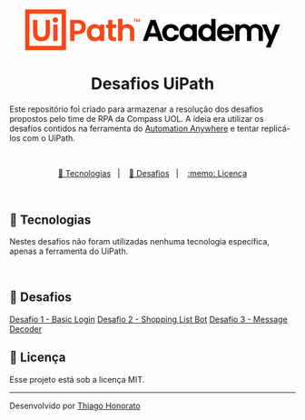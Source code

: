<div align="center">
<img src=".github/logo_uiPathAcademy.png" width="450px" alt="Ui Path Academy"> 
</div>


<h1 align="center"> Desafios UiPath </h1>

Este repositório foi criado para armazenar a resolução dos desafios propostos pelo time de RPA da Compass UOL. A ideia era utilizar os desafios contidos na ferramenta do [Automation Anywhere](https://community.automationanywhere.com/developer-challenges-85011/challenge-pages-85136) e tentar replicá-los com o UiPath.


<br>


<p align="center">
  <a href="#-tecnologias">🚀 Tecnologias</a>&nbsp;&nbsp;&nbsp;|&nbsp;&nbsp;&nbsp;
  <a href="#-desafios">🎯 Desafios</a>&nbsp;&nbsp;&nbsp;|&nbsp;&nbsp;&nbsp;
  <a href="#memo-licença">:memo: Licença</a>
</p>

<br>


## 🚀 Tecnologias

Nestes desafios não foram utilizadas nenhuma tecnologia específica, apenas a ferramenta do UiPath. 

<br>


## 🎯 Desafios

[Desafio 1 - Basic Login](https://github.com/ThiagoMonts/desafios_UiPath/tree/main/Desafio%201%20-%20Basic%20Login)
[Desafio 2 - Shopping List Bot](https://github.com/ThiagoMonts/desafios_UiPath/tree/main/Desafio%202%20-%20Shopping%20List%20Bot)
[Desafio 3 - Message Decoder](https://github.com/ThiagoMonts/desafios_UiPath/tree/main/Desafio%203%20-%20Message%20Decoder)

## :memo: Licença

Esse projeto está sob a licença MIT.

---

Desenvolvido por [Thiago Honorato](https://www.linkedin.com/in/honoratothiago/)
